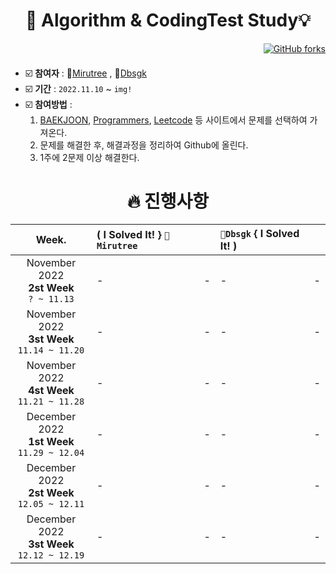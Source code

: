 
<div align=center><h1>  🧠 Algorithm & CodingTest Study💡  </h1></div>
<div align=right>
   
[![GitHub forks](https://img.shields.io/github/forks/mirutree/AlgorithmStudy?style=social)](https://github.com/mirutree/AlgorithmStudy/fork)
</div>
   
#### 
 - ☑️ **참여자** : 🐣[Mirutree](https://github.com/mirutree) , 🐤[Dbsgk](https://github.com/dbsgk)
 - ☑️ **기간** : `2022.11.10` ~ `img!`
 - ☑️ **참여방법** :    
    1. [BAEKJOON](https://www.acmicpc.net/), [Programmers](https://programmers.co.kr/), [Leetcode](https://programmers.co.kr/) 등 사이트에서 문제를 선택하여 가져온다.
    2. 문제를 해결한 후, 해결과정을 정리하여 Github에 올린다.
    3. 1주에 2문제 이상 해결한다.   
   
   
<div align=center><h1> 🔥 진행사항  </h1></div>
   
| Week. | ( I Solved It! } `🐣Mirutree` || `🐤Dbsgk` { I Solved It! ) ||
|:-----:|:----------------|:----------------|:----------------|:-----------------|
| November 2022 <br> **2st Week** <br> `? ~ 11.13` |-|-|-|-|
| November 2022 <br> **3st Week** <br> `11.14 ~ 11.20` |-|-|-|-|
| November 2022 <br> **4st Week** <br> `11.21 ~ 11.28` |-|-|-|-|
| December 2022 <br> **1st Week** <br> `11.29 ~ 12.04` |-|-|-|-|
| December 2022 <br> **2st Week** <br> `12.05 ~ 12.11` |-|-|-|-|
| December 2022 <br> **3st Week** <br> `12.12 ~ 12.19` |-|-|-|-|

   
